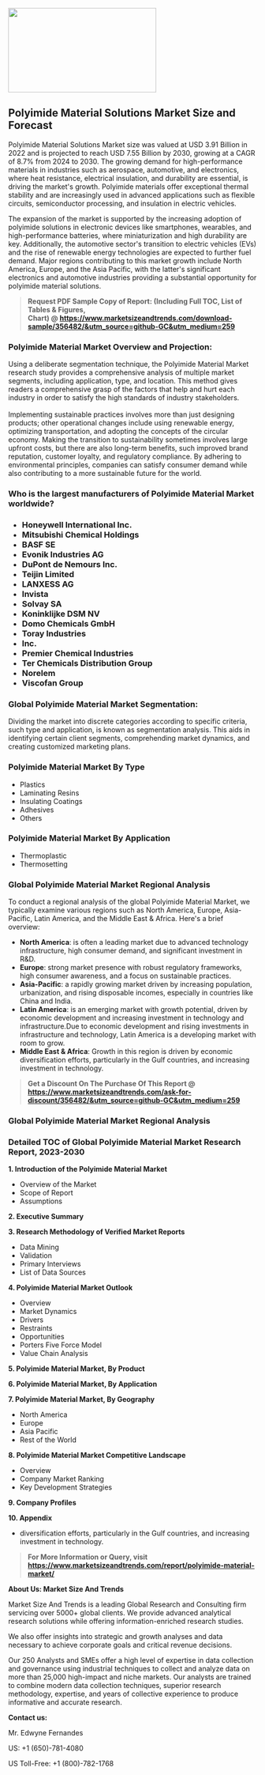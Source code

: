 <p><img class="alignnone size-medium wp-image-20088" src="https://ffe5etoiles.com/wp-content/uploads/2024/12/MST1-300x171.png" alt="" width="300" height="171" /></p><h2>Polyimide Material Solutions Market Size and Forecast</h2><p>Polyimide Material Solutions Market size was valued at USD 3.91 Billion in 2022 and is projected to reach USD 7.55 Billion by 2030, growing at a CAGR of 8.7% from 2024 to 2030. The growing demand for high-performance materials in industries such as aerospace, automotive, and electronics, where heat resistance, electrical insulation, and durability are essential, is driving the market's growth. Polyimide materials offer exceptional thermal stability and are increasingly used in advanced applications such as flexible circuits, semiconductor processing, and insulation in electric vehicles.</p><p>The expansion of the market is supported by the increasing adoption of polyimide solutions in electronic devices like smartphones, wearables, and high-performance batteries, where miniaturization and high durability are key. Additionally, the automotive sector's transition to electric vehicles (EVs) and the rise of renewable energy technologies are expected to further fuel demand. Major regions contributing to this market growth include North America, Europe, and the Asia Pacific, with the latter's significant electronics and automotive industries providing a substantial opportunity for polyimide material solutions.</p></p><blockquote id="" class=""><strong>Request PDF Sample Copy of Report: (Including Full TOC, List of Tables &amp; Figures, Chart)&nbsp;@&nbsp;<strong><a href="https://www.marketsizeandtrends.com/download-sample/356482/&utm_source=github-GC&utm_medium=259" target="_blank">https://www.marketsizeandtrends.com/download-sample/356482/&utm_source=github-GC&utm_medium=259</a></strong></strong></blockquote><h3 id="" class="">Polyimide Material Market&nbsp;Overview and Projection:</h3><p id="" class="">Using a deliberate segmentation technique, the Polyimide Material Market research study provides a comprehensive analysis of multiple market segments, including application, type, and location. This method gives readers a comprehensive grasp of the factors that help and hurt each industry in order to satisfy the high standards of industry stakeholders. <br /> <br />Implementing sustainable practices involves more than just designing products; other operational changes include using renewable energy, optimizing transportation, and adopting the concepts of the circular economy. Making the transition to sustainability sometimes involves large upfront costs, but there are also long-term benefits, such improved brand reputation, customer loyalty, and regulatory compliance. By adhering to environmental principles, companies can satisfy consumer demand while also contributing to a more sustainable future for the world.</p><h3 id="" class="">Who is the largest manufacturers of&nbsp;Polyimide Material Market worldwide?</h3><h3 class=""><p><ul><li>Honeywell International Inc. </li><li> Mitsubishi Chemical Holdings </li><li> BASF SE </li><li> Evonik Industries AG </li><li> DuPont de Nemours Inc. </li><li> Teijin Limited </li><li> LANXESS AG </li><li> Invista </li><li> Solvay SA </li><li> Koninklijke DSM NV </li><li> Domo Chemicals GmbH </li><li> Toray Industries </li><li> Inc. </li><li> Premier Chemical Industries </li><li> Ter Chemicals Distribution Group </li><li> Norelem </li><li> Viscofan Group</li></ul></p></h3><h3 id="" class="">Global&nbsp;Polyimide Material Market Segmentation:</h3><p id="" class="">Dividing the market into discrete categories according to specific criteria, such type and application, is known as segmentation analysis. This aids in identifying certain client segments, comprehending market dynamics, and creating customized marketing plans.</p><h3 id="" class="">Polyimide Material Market&nbsp;By Type</h3><p><p><ul><li>Plastics</li><li> Laminating Resins</li><li> Insulating Coatings</li><li> Adhesives</li><li> Others</p></li></ul></p></p><h3 id="" class="">Polyimide Material Market&nbsp;By Application</h3><p class=""><p><ul><li>Thermoplastic</li><li> Thermosetting</li></ul></p></p><h3 id="" class="">Global Polyimide Material Market Regional Analysis</h3><p id="" class="">To conduct a regional analysis of the global Polyimide Material Market, we typically examine various regions such as North America, Europe, Asia-Pacific, Latin America, and the Middle East &amp; Africa. Here's a brief overview:</p><ul><li><strong>North America</strong>: is often a leading market due to advanced technology infrastructure, high consumer demand, and significant investment in R&amp;D.</li><li><strong>Europe</strong>: strong market presence with robust regulatory frameworks, high consumer awareness, and a focus on sustainable practices.</li><li><strong>Asia-Pacific</strong>: a rapidly growing market driven by increasing population, urbanization, and rising disposable incomes, especially in countries like China and India.</li><li><strong>Latin America</strong>: is an emerging market with growth potential, driven by economic development and increasing investment in technology and infrastructure.Due to economic development and rising investments in infrastructure and technology, Latin America is a developing market with room to grow.</li><li><strong>Middle East &amp; Africa</strong>: Growth in this region is driven by economic diversification efforts, particularly in the Gulf countries, and increasing investment in technology.</li></ul><blockquote id="" class=""><strong>Get a Discount On The Purchase Of This Report @ <strong><a href="https://www.marketsizeandtrends.com/ask-for-discount/356482/&utm_source=github-GC&utm_medium=259" target="_blank">https://www.marketsizeandtrends.com/ask-for-discount/356482/&utm_source=github-GC&utm_medium=259</a></strong></strong></blockquote><h3 id="" class="">Global Polyimide Material Market Regional Analysis</h3><h3 id="" class="">Detailed TOC of Global Polyimide Material Market Research Report, 2023-2030</h3><p id="" class=""><strong>1. Introduction of the Polyimide Material Market</strong></p><ul><li>Overview of the Market</li><li>Scope of Report</li><li>Assumptions</li></ul><p id="" class=""><strong>2. Executive Summary</strong></p><p id="" class=""><strong>3. Research Methodology of Verified Market Reports</strong></p><ul><li>Data Mining</li><li>Validation</li><li>Primary Interviews</li><li>List of Data Sources</li></ul><p id="" class=""><strong>4. Polyimide Material Market Outlook</strong></p><ul><li>Overview</li><li>Market Dynamics</li><li>Drivers</li><li>Restraints</li><li>Opportunities</li><li>Porters Five Force Model</li><li>Value Chain Analysis</li></ul><p id="" class=""><strong>5. Polyimide Material Market, By Product</strong></p><p id="" class=""><strong>6. Polyimide Material Market, By Application</strong></p><p id="" class=""><strong>7. Polyimide Material Market, By Geography</strong></p><ul><li>North America</li><li>Europe</li><li>Asia Pacific</li><li>Rest of the World</li></ul><p id="" class=""><strong>8. Polyimide Material Market Competitive Landscape</strong></p><ul><li>Overview</li><li>Company Market Ranking</li><li>Key Development Strategies</li></ul><p id="" class=""><strong>9. Company Profiles</strong></p><p id="" class=""><strong>10. Appendix</strong></p><ul><li>diversification efforts, particularly in the Gulf countries, and increasing investment in technology.</li></ul><blockquote id="" class=""><strong>For More Information or Query, visit <strong><strong><a href="https://www.marketsizeandtrends.com/report/polyimide-material-market/" target="_blank">https://www.marketsizeandtrends.com/report/polyimide-material-market/</a></strong></strong></strong></blockquote><p id="" class=""><strong>About Us: Market Size And Trends</strong></p><p id="" class="">Market Size And Trends is a leading Global Research and Consulting firm servicing over 5000+ global clients. We provide advanced analytical research solutions while offering information-enriched research studies.</p><p id="" class="">We also offer insights into strategic and growth analyses and data necessary to achieve corporate goals and critical revenue decisions.</p><p id="" class="">Our 250 Analysts and SMEs offer a high level of expertise in data collection and governance using industrial techniques to collect and analyze data on more than 25,000 high-impact and niche markets. Our analysts are trained to combine modern data collection techniques, superior research methodology, expertise, and years of collective experience to produce informative and accurate research.</p><p id="" class=""><strong>Contact us:</strong></p><p id="" class="">Mr. Edwyne Fernandes</p><p id="" class="">US: +1 (650)-781-4080</p><p id="" class="">US Toll-Free: +1 (800)-782-1768</p>
